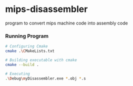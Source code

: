 # mips-disassembler
program to convert mips machine code into assembly code

### Running Program

```sh
# Configuring Cmake
cmake .\CMakeLists.txt

# Building executable with cmake
cmake --build .

# Executing
.\Debug\myDisassembler.exe *.obj *.s
```
